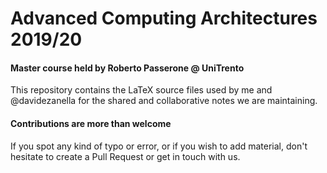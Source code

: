 # Advanced Computing Architectures 2019/20
#### Master course held by Roberto Passerone @ UniTrento

This repository contains the LaTeX source files used by me and @davidezanella for the shared and collaborative notes we are maintaining.

#### Contributions are more than welcome
If you spot any kind of typo or error, or if you wish to add material, don't hesitate to create a Pull Request or get in touch with us.
